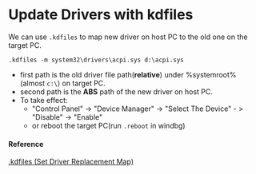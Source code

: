# Update Drivers with kdfiles

We can use `.kdfiles` to map new driver on host PC to the old one on the target PC.


`.kdfiles -m system32\drivers\acpi.sys d:\acpi.sys`

* first path is the old driver file path(**relative**) under %systemroot%(almost `c:\`) on target PC.
* second path is the **ABS** path of the new driver on host PC.
* To take effect:
  * "Control Panel" -> "Device Manager" -> "Select The Device" - > "Disable" -> "Enable"
  * or reboot the target PC(run `.reboot` in windbg)

#### Reference
[.kdfiles (Set Driver Replacement Map)](https://msdn.microsoft.com/en-us/library/windows/hardware/ff563848(v=vs.85).aspx)